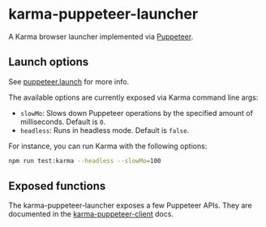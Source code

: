 # karma-puppeteer-launcher

A Karma browser launcher implemented via [Puppeteer](https://github.com/puppeteer/puppeteer).

## Launch options

See [puppeteer.launch](https://github.com/puppeteer/puppeteer/blob/v3.0.4/docs/api.md#puppeteerlaunchoptions) for more info.

The available options are currently exposed via Karma command line args:

- `slowMo`: Slows down Puppeteer operations by the specified amount of milliseconds. Default is `0`.
- `headless`: Runs in headless mode. Default is `false`.

For instance, you can run Karma with the following options:

```sh
npm run test:karma --headless --slowMo=100
```

## Exposed functions

The karma-puppeteer-launcher exposes a few Puppeteer APIs. They are documented
in the [karma-puppeteer-client](packages/karma-puppeteer-client/README.md) docs.

